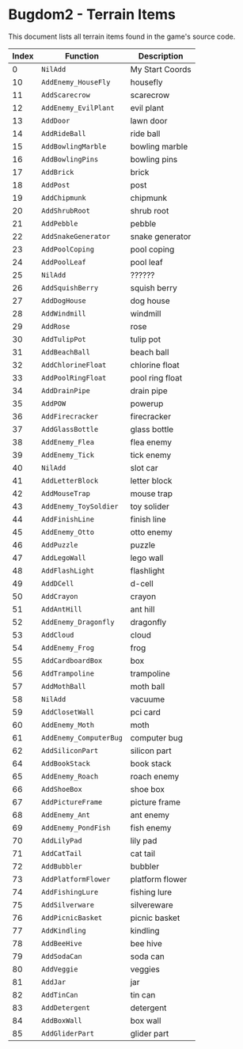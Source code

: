 # Bugdom2 - Terrain Items

This document lists all terrain items found in the game's source code.

| Index | Function | Description |
|-------|----------|-------------|
| 0 | `NilAdd` | My Start Coords |
| 10 | `AddEnemy_HouseFly` | housefly |
| 11 | `AddScarecrow` | scarecrow |
| 12 | `AddEnemy_EvilPlant` | evil plant |
| 13 | `AddDoor` | lawn door |
| 14 | `AddRideBall` | ride ball |
| 15 | `AddBowlingMarble` | bowling marble |
| 16 | `AddBowlingPins` | bowling pins |
| 17 | `AddBrick` | brick |
| 18 | `AddPost` | post |
| 19 | `AddChipmunk` | chipmunk |
| 20 | `AddShrubRoot` | shrub root |
| 21 | `AddPebble` | pebble |
| 22 | `AddSnakeGenerator` | snake generator |
| 23 | `AddPoolCoping` | pool coping |
| 24 | `AddPoolLeaf` | pool leaf |
| 25 | `NilAdd` | ?????? |
| 26 | `AddSquishBerry` | squish berry |
| 27 | `AddDogHouse` | dog house |
| 28 | `AddWindmill` | windmill |
| 29 | `AddRose` | rose |
| 30 | `AddTulipPot` | tulip pot |
| 31 | `AddBeachBall` | beach ball |
| 32 | `AddChlorineFloat` | chlorine float |
| 33 | `AddPoolRingFloat` | pool ring float |
| 34 | `AddDrainPipe` | drain pipe |
| 35 | `AddPOW` | powerup |
| 36 | `AddFirecracker` | firecracker |
| 37 | `AddGlassBottle` | glass bottle |
| 38 | `AddEnemy_Flea` | flea enemy |
| 39 | `AddEnemy_Tick` | tick enemy |
| 40 | `NilAdd` | slot car |
| 41 | `AddLetterBlock` | letter block |
| 42 | `AddMouseTrap` | mouse trap |
| 43 | `AddEnemy_ToySoldier` | toy solider |
| 44 | `AddFinishLine` | finish line |
| 45 | `AddEnemy_Otto` | otto enemy |
| 46 | `AddPuzzle` | puzzle |
| 47 | `AddLegoWall` | lego wall |
| 48 | `AddFlashLight` | flashlight |
| 49 | `AddDCell` | d-cell |
| 50 | `AddCrayon` | crayon |
| 51 | `AddAntHill` | ant hill |
| 52 | `AddEnemy_Dragonfly` | dragonfly |
| 53 | `AddCloud` | cloud |
| 54 | `AddEnemy_Frog` | frog |
| 55 | `AddCardboardBox` | box |
| 56 | `AddTrampoline` | trampoline |
| 57 | `AddMothBall` | moth ball |
| 58 | `NilAdd` | vacuume |
| 59 | `AddClosetWall` | pci card |
| 60 | `AddEnemy_Moth` | moth |
| 61 | `AddEnemy_ComputerBug` | computer bug |
| 62 | `AddSiliconPart` | silicon part |
| 64 | `AddBookStack` | book stack |
| 65 | `AddEnemy_Roach` | roach enemy |
| 66 | `AddShoeBox` | shoe box |
| 67 | `AddPictureFrame` | picture frame |
| 68 | `AddEnemy_Ant` | ant enemy |
| 69 | `AddEnemy_PondFish` | fish enemy |
| 70 | `AddLilyPad` | lily pad |
| 71 | `AddCatTail` | cat tail |
| 72 | `AddBubbler` | bubbler |
| 73 | `AddPlatformFlower` | platform flower |
| 74 | `AddFishingLure` | fishing lure |
| 75 | `AddSilverware` | silvereware |
| 76 | `AddPicnicBasket` | picnic basket |
| 77 | `AddKindling` | kindling |
| 78 | `AddBeeHive` | bee hive |
| 79 | `AddSodaCan` | soda can |
| 80 | `AddVeggie` | veggies |
| 81 | `AddJar` | jar |
| 82 | `AddTinCan` | tin can |
| 83 | `AddDetergent` | detergent |
| 84 | `AddBoxWall` | box wall |
| 85 | `AddGliderPart` | glider part |
